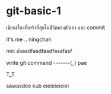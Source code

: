 
# git-basic-1


เขียนเรื่องที่เศร้าที่สุดในชีวิตของตัวเอง และ commit 


It's me .. ningchan


mic คับasdfasdfasdfasafasf

write git command -------(*_*) pae

T_T

sawasdee kub eieieieieiei
